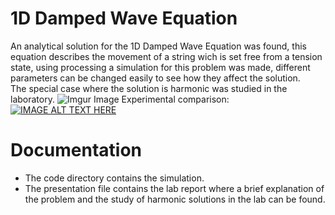 # 1D Damped Wave Equation
An analytical solution for the 1D Damped Wave Equation was found, this equation describes the movement of a string wich is set free from a tension state, using processing a simulation for this problem was made, different parameters can be changed easily to see how they affect the solution.  
The special case where the solution is harmonic was studied in the laboratory.
![Imgur Image](https://imgur.com/4wSlTjQ.png )
Experimental comparison:  
[![IMAGE ALT TEXT HERE](https://img.youtube.com/vi/yA0nKadXJLk/0.jpg)](https://www.youtube.com/watch?v=yA0nKadXJLk)

# Documentation
* The code directory contains the simulation.  
* The presentation file contains the lab report where a brief explanation of the problem and the study of harmonic solutions in the lab can be found.
